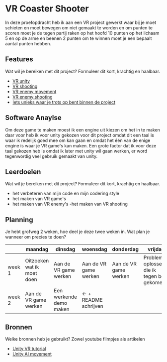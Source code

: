 # VR Coaster Shooter

In deze proefopdracht heb ik aan een VR project gewerkt waar bij je moet schieten en moet bewegen om niet gemaakt te worden en om punten te scoren moet je de tegen partij raken op het hoofd 10 punten op het lichaam 5 en op de arme en beenen 2 punten om te winnen moet je een bepaalt aantal punten hebben.

## Features
Wat wil je bereiken met dit project? Formuleer dit kort, krachtig en haalbaar.

- [VR unity](link)
- [VR shooting](link)
- [VR enemy movement](link)
- [VR enemy shooting](link)
- [Iets unieks waar je trots op bent binnen de project](link)

## Software Anaylse

Om deze game te maken moest ik een engine uit kiezen om het in te maken daar voor heb ik voor unity gekozen voor dit project omdat dit een taal is waar ik redelijk goed mee om kan gaan en omdat het één van de enige engine is waar je VR game's kan maken.  Een grote factor dat ik voor deze taal gekozen heb is omdat ik later met unity wil gaan werken, er word tegenwordig veel gebruik gemaakt van unity.

## Leerdoelen
Wat wil je bereiken met dit project? Formuleer dit kort, krachtig en haalbaar.
- het verbeteren van mijn code en mijn codering style
- het maken van VR game's
- het maken van VR enemy's
-het maken van VR shooting

## Planning
Je hebt grofweg 2 weken, hoe deel je deze twee weken in. Wat plan je wanneer om precies te doen?

| | maandag | dinsdag | woensdag | donderdag | vrijdag |
| --- | --- | --- | --- | --- | --- |
|week 1 | Oitzoeken wat ik moet doen | Aan de VR game werken |Aan de VR game werken | Aan de VR game werken | Problemen oplossen die ik tegen ben gekomen |
|week 2 | Aan de VR game werken | Een werkende demo maken | <- + README schrijven |

## Bronnen
Welke bronnen heb je gebruikt? Zowel youtube filmpjes als artikelen

- [Unity VR tutorial](https://unity3d.com/learn/tutorials/topics/xr/getting-started-vr-development)
- [Unity AI movement](https://www.youtube.com/watch?v=188SMf9f6UY)
